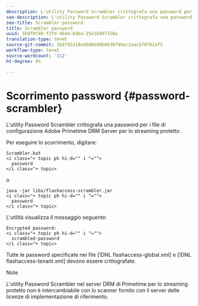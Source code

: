 ```yaml
---
description: L'utility Password Scrambler crittografa una password per i file di configurazione Adobe Primetime DRM Server per lo streaming protetto .
seo-description: L'utility Password Scrambler crittografa una password per i file di configurazione Adobe Primetime DRM Server per lo streaming protetto .
seo-title: Scrambler password
title: Scrambler password
uuid: 56df0f49-f3fd-464d-b4ba-25e1b497158a
translation-type: tm+mt
source-git-commit: 1b9792a10ad606b99b6639799ac2aacb707b2af5
workflow-type: tm+mt
source-wordcount: '112'
ht-degree: 0%

---
```



# Scorrimento password {#password-scrambler}

L&#39;utility Password Scrambler crittografa una password per i file di configurazione Adobe Primetime DRM Server per lo streaming protetto .

Per eseguire lo scorrimento, digitare:

```
Scrambler.bat  
<i class="+ topic ph hi-d="" i "="">
  password 
</i class="+ topic>
```

o

```
java -jar libs/flashaccess-scrambler.jar  
<i class="+ topic ph hi-d="" i "="">
  password  
</i class="+ topic>
```

L&#39;utilità visualizza il messaggio seguente:

```
Encrypted password:  
<i class="+ topic ph hi-d="" i "="">
  scrambled-password 
</i class="+ topic>
```

Tutte le password specificate nei file [!DNL flashaccess-global.xml] e [!DNL flashaccess-tenant.xml] devono essere crittografate.

>[!NOTE]
>
>L&#39;utility Password Scrambler nel server DRM di Primetime per lo streaming protetto non è intercambiabile con lo scanner fornito con il server delle licenze di implementazione di riferimento.